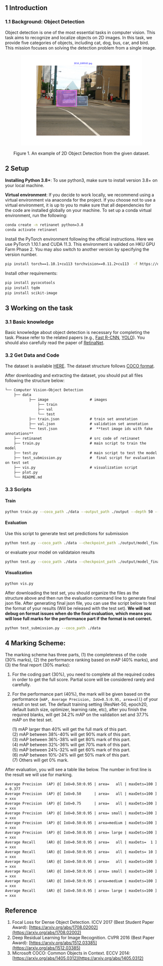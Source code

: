 ## 1 Introduction

### 1.1 Background: Object Detection
Object detection is one of the most essential tasks in computer vision.  This task aims to recognize and localize objects on 2D images. In this task, we provide five categories of objects, including cat, dog, bus, car, and bird. This mission focuses on solving the detection problem from a single image.

<div align="center">
  <img src="./sources/vis.png" height="300">
</div>
<p align="center">
  Figure 1. An example of 2D Object Detection from the given dataset.
</p>


## 2 Setup

**Installing Python 3.8+**: To use python3, make sure to install version 3.8+ on your local machine.

**Virtual environment**: If you decide to work locally, we recommend using a virtual environment via anaconda for the project. If you choose not to use a virtual environment, it is up to you to make sure that all dependencies for the code are installed globally on your machine. To set up a conda virtual environment, run the following:

```bash
conda create -n retinanet python=3.8
conda activate retinanet
```

Install the PyTorch environment following the official instructions. Here we use PyTorch 1.10.1 and CUDA 11.3. This environment is valided on HKU GPU Farm Phase 2. You may also switch to another version by specifying the version number.

```bash
pip install torch==1.10.1+cu113 torchvision==0.11.2+cu113  -f https://download.pytorch.org/whl/torch_stable.html
```

Install other requirements:

```bash
pip install pycocotools
pip install tqdm
pip install scikit-image
```

## 3 Working on the task

### 3.1 Basic knowledge
Basic knowledge about object detection is necessary for completing the task. Please refer to the related papers (e.g., [Fast R-CNN](https://arxiv.org/abs/1504.08083), [YOLO](https://arxiv.org/abs/1506.02640)). You should also carefully read the paper of [RetinaNet](https://arxiv.org/abs/1708.02002).

### 3.2  Get Data and Code

The dataset is available [HERE](https://drive.google.com/file/d/1aJHCU-iAWJwqOizzYVhuHr6l_wPJWE_p/view?usp=sharing).  The dataset structure follows [COCO format](https://cocodataset.org/#format-data).



After downloading and extracting the dataset, you should put all files following the structure below:

```
└── Computer Vision-Object Detection
    ├── data
           ├── image                   # images
               ├── train
               ├── val
               └── test                
           ├── train.json              # train set annotation
           ├── val.json                # validation set annotation
           └── test.json               #  **test image ids with fake annotations**
    ├── retinanet                      # src code of retinanet
    ├── train.py                       # main script to train the model
    ├── test.py                        # main script to test the model
    ├── test_submission.py             #  final script for evaluation on test set 
    ├── vis.py                         # visualization script
    ├── plot.py                        
    └── README.md
```

### 3.3 Scripts

#### Train

```bash
python train.py --coco_path ./data --output_path ./output --depth 50 --epochs 20
```

#### Evaluation

Use this script to generate test set predictions for submission

```bash
python test.py --coco_path ./data --checkpoint_path ./output/model_final.pt --depth 50
```

or evaluate your model on validataion results
```bash
python test.py --coco_path ./data --checkpoint_path ./output/model_final.pt --depth 50 --set_name 'val'
```

#### Visualization

```bash
python vis.py
```

After downloading the test set, you should organize the files as the structure above and then run the evaluation command line to generate final json file. After generating final json file, you can use the script below to test the format of your results (Will be released with the test set). **We will not debug on format issues when do the final evaluation, which means you will lose full marks for the performance part if the format is not correct.**

```bash
python test_submission.py --coco_path ./data
```


## 4 Marking Scheme:

The marking scheme has three parts, (1) the completeness of the code (30% marks), (2) the performance ranking based on mAP (40% marks), and (3) the final report (30% marks):

1. For the coding part (30%), you need to complete all the required codes in order to get the full score. Partial score will be considered rarely and carefully.

2. For the performance part (40%), the mark will be given based on the performance (`mAP, Average Precision, IoU=0.5:0.95, area=all`) of your result on test set. The default training setting (ResNet-50, epoch20, default batch size, optimizer, learning rate, etc), after you finish the required blanks, will get 34.2% mAP on the validation set and 37.7% mAP on the test set.

    (1) mAP larger than 40% will get the full mark of this part.  
    (2) mAP between 38%-40% will get 90% mark of this part.  
    (3) mAP between 36%-38% will get 80% mark of this part.  
    (4) mAP between 32%-36% will get 70% mark of this part.  
    (5) mAP between 24%-32% will get 60% mark of this part.  
    (6) mAP between 10%-24% will get 50% mark of this part.  
    (7) Others will get 0% mark.

After evaluation, you will see a table like below. The number in first line is the result we will use for marking.

```
Average Precision  (AP) @[ IoU=0.50:0.95 | area=   all | maxDets=100 ] = 0.377
Average Precision  (AP) @[ IoU=0.50      | area=   all | maxDets=100 ] = xxx
Average Precision  (AP) @[ IoU=0.75      | area=   all | maxDets=100 ] = xxx
Average Precision  (AP) @[ IoU=0.50:0.95 | area= small | maxDets=100 ] = xxx
Average Precision  (AP) @[ IoU=0.50:0.95 | area=medium | maxDets=100 ] = xxx
Average Precision  (AP) @[ IoU=0.50:0.95 | area= large | maxDets=100 ] = xxx
Average Recall     (AR) @[ IoU=0.50:0.95 | area=   all | maxDets=  1 ] = xxx
Average Recall     (AR) @[ IoU=0.50:0.95 | area=   all | maxDets= 10 ] = xxx
Average Recall     (AR) @[ IoU=0.50:0.95 | area=   all | maxDets=100 ] = xxx
Average Recall     (AR) @[ IoU=0.50:0.95 | area= small | maxDets=100 ] = xxx
Average Recall     (AR) @[ IoU=0.50:0.95 | area=medium | maxDets=100 ] = xxx
Average Recall     (AR) @[ IoU=0.50:0.95 | area= large | maxDets=100 ] = xxx
```


## Reference

1. Focal Loss for Dense Object Detection. ICCV 2017 (Best Student Paper Award): [https://arxiv.org/abs/1708.02002](https://arxiv.org/abs/1708.02002)
2. Deep Residual Learning for Image Recognition. CVPR 2016 (Best Paper Award): [https://arxiv.org/abs/1512.03385](https://arxiv.org/abs/1512.03385)
3. Microsoft COCO: Common Objects in Context. ECCV 2014: [https://arxiv.org/abs/1405.0312](https://arxiv.org/abs/1405.0312)
